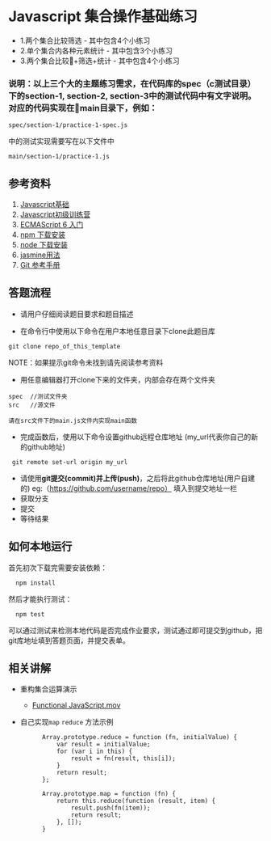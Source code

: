 # Javascript 集合操作基础练习

- 1.两个集合比较筛选 - 其中包含4个小练习
- 2.单个集合内各种元素统计 - 其中包含3个小练习
- 3.两个集合比较+筛选+统计 - 其中包含4个小练习

### 说明：以上三个大的主题练习需求，在代码库的spec（c测试目录）下的section-1, section-2, section-3中的测试代码中有文字说明。对应的代码实现在main目录下，例如：
```
spec/section-1/practice-1-spec.js
```
中的测试实现需要写在以下文件中 
```
main/section-1/practice-1.js
```

## 参考资料

1. [Javascript基础](http://codefordream.com/courses/js_basic/sections)
2. [Javascript初级训练营](http://codefordream.com/courses/js_learning_camps/sections)
3. [ECMAScript 6 入门](http://es6.ruanyifeng.com/)
4. [npm 下载安装](https://github.com/npm/npm)
5. [node 下载安装](https://github.com/creationix/nvm)
6. [jasmine用法](http://jasmine.github.io/2.4/introduction.html)
7. [Git 参考手册](http://gitref.org/zh/index.html)


## 答题流程
- 请用户仔细阅读题目要求和题目描述

- 在命令行中使用以下命令在用户本地任意目录下clone此题目库
```
git clone repo_of_this_template
```
NOTE：如果提示git命令未找到请先阅读参考资料
- 用任意编辑器打开clone下来的文件夹，内部会存在两个文件夹
```
spec  //测试文件夹
src   //源文件
```
`请在src文件下的main.js文件内实现main函数`

- 完成函数后，使用以下命令设置github远程仓库地址 (my_url代表你自己的新的github地址)
```
 git remote set-url origin my_url
```
- 请使用**git提交(commit)**并**上传(push)**，之后将此github仓库地址(用户自建的) eg:（https://github.com/username/repo） 填入到提交地址一栏 
- 获取分支
- 提交
- 等待结果


## 如何本地运行

首先初次下载完需要安装依赖：

```
  npm install
```

然后才能执行测试：

```
  npm test
```

可以通过测试来检测本地代码是否完成作业要求，测试通过即可提交到github，把git库地址填到答题页面，并提交表单。


## 相关讲解

* 重构集合运算演示
  * [Functional JavaScript.mov](https://codingstyle-cn.b0.upaiyun.com/video/tws-online/functional-js/Functional%20JavaScript.mov)

* 自己实现```map``` ```reduce``` 方法示例
  ```
        Array.prototype.reduce = function (fn, initialValue) {
            var result = initialValue;
            for (var i in this) {
                result = fn(result, this[i]);
            }
            return result;
        };

        Array.prototype.map = function (fn) {
            return this.reduce(function (result, item) {
                result.push(fn(item));
                return result;
            }, []);
        }

  ```